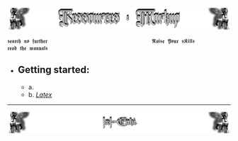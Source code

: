 <!--------------  library to learn Markdown  📓📚  ---------------->
![Lamasu_Markup](https://github.com/IxI-Enki/IxI-Enki/blob/main/.dev/visual/Lamassu_Ressources_Markup%20%5B(Kopfzeile)(tiny)%5D.png?raw=true)

    𝖘𝖊𝖆𝖗𝖈𝖍 𝖓𝖔 𝖋𝖚𝖗𝖙𝖍𝖊𝖗                                 𝕽𝖆𝖎𝖘𝖊 𝖄𝖔𝖚𝖗 𝖘𝕶𝖎𝖑𝖑𝖘                                   𝖗𝖊𝖆𝖉 𝖙𝖍𝖊 𝖒𝖆𝖓𝖚𝖆𝖑𝖘

<!------------------------------------------------------- getting started ------------------------------------------------------->





<!------------------------------------------------------- getting started ------------------------------------------------------->





<!------------------------------------------------------- getting started ------------------------------------------------------->
- ## Getting started:

  - a. 
  - b. [*Latex*](https://ashki23.github.io/markdown-latex.html#latex)




<!------------------------------------------------------- getting started ------------------------------------------------------->



---  
<!--  🧠by: github.com/IxI-Enki💭  -->
![Lamassu_(x2)](https://github.com/IxI-Enki/IxI-Enki/blob/main/.dev/visual/Lamassu_IxI-Enki%20%5B(Fusszeile)(tiny)%5D.png?raw=true)


<!-- tiny line: 

<sub><sup>
---
</sup></sub>




-->
